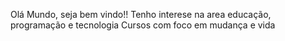 Olá Mundo, seja bem vindo!!
Tenho interese na area educação, programação e tecnologia
Cursos com foco em mudança e vida
